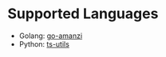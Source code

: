 # Supported Languages
* Golang: [go-amanzi](https://github.com/ICTatRTI/amanzi-timeseries)
* Python: [ts-utils](https://repoenv.rti.org/projects/WATERMD/repos/ts-utils/browse)